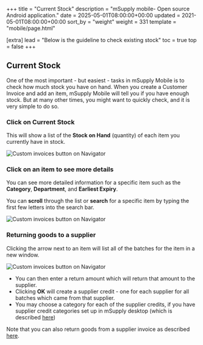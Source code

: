 +++
title = "Current Stock"
description = "mSupply mobile- Open source Android application."
date = 2025-05-01T08:00:00+00:00
updated = 2021-05-01T08:00:00+00:00
sort_by = "weight"
weight = 331
template = "mobile/page.html"

[extra]
lead = "Below is the guideline to check existing stock"
toc = true
top = false
+++

## Current Stock

One of the most important - but easiest - tasks in mSupply Mobile is to check how much stock you have on hand. When you create a Customer Invoice and add an item, mSupply Mobile will tell you if you have enough stock. But at many other times, you might want to quickly check, and it is very simple to do so.

### Click on Current Stock

This will show a list of the **Stock on Hand** (quantity) of each item you currently have in stock. 

![Custom invoices button on Navigator](/mobile/introduction/images/current_stock.png)

### Click on an item to see more details

You can see more detailed information for a specific item such as the **Category**, **Department**, and **Earliest Expiry**.

You can **scroll** through the list or **search** for a specific item by typing the first few letters into the search bar.

![Custom invoices button on Navigator](/mobile/introduction/images/current_stock_detail.png)

### Returning goods to a supplier

Clicking the arrow next to an item will list all of the batches for the item in a new window.

![Custom invoices button on Navigator](/mobile/introduction/images/current_stock_returning_goods.png)

  * You can then enter a return amount which will return that amount to the supplier.
  * Clicking **OK** will create a supplier credit - one for each supplier for all batches which came from that supplier.
  * You may choose a category for each of the supplier credits, if you have supplier credit categories set up in mSupply desktop (which is described [here](https://docs.msupply.org.nz/other_stuff:transaction_categories))

Note that you can also return goods from a supplier invoice as described [here](/mobile/order_and_receive/supplier-invoices-returns/).



